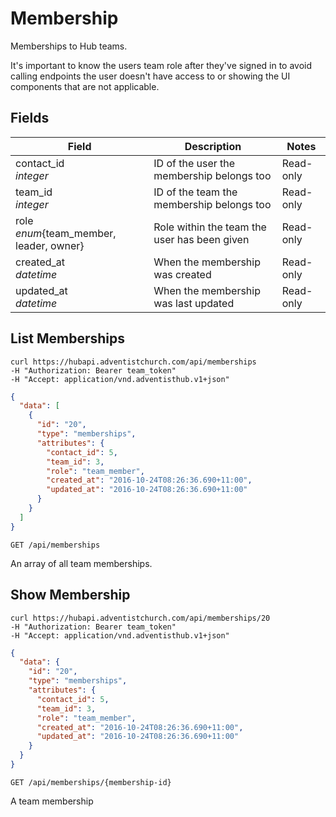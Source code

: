 # Membership

Memberships to Hub teams.

It's important to know the users team role after they've signed in to avoid calling endpoints the user doesn't have access to or showing the UI components that are not applicable.

## Fields

Field | Description | Notes
----- | ----------- | -----
contact_id<br> *integer* | ID of the user the membership belongs too | Read-only
team_id<br> *integer* | ID of the team the membership belongs too | Read-only
role<br> *enum*{team_member, leader, owner} | Role within the team the user has been given | Read-only
created_at<br> *datetime* | When the membership was created | Read-only
updated_at<br> *datetime* | When the membership was last updated | Read-only

## List Memberships
```shell
curl https://hubapi.adventistchurch.com/api/memberships
-H "Authorization: Bearer team_token"
-H "Accept: application/vnd.adventisthub.v1+json"
```
```json
{
  "data": [
    {
      "id": "20",
      "type": "memberships",
      "attributes": {
        "contact_id": 5,
        "team_id": 3,
        "role": "team_member",
        "created_at": "2016-10-24T08:26:36.690+11:00",
        "updated_at": "2016-10-24T08:26:36.690+11:00"
      }
    }
  ]
}
```

`GET /api/memberships`

An array of all team memberships.

## Show Membership
```shell
curl https://hubapi.adventistchurch.com/api/memberships/20
-H "Authorization: Bearer team_token"
-H "Accept: application/vnd.adventisthub.v1+json"
```
```json
{
  "data": {
    "id": "20",
    "type": "memberships",
    "attributes": {
      "contact_id": 5,
      "team_id": 3,
      "role": "team_member",
      "created_at": "2016-10-24T08:26:36.690+11:00",
      "updated_at": "2016-10-24T08:26:36.690+11:00"
    }
  }
}
```

`GET /api/memberships/{membership-id}`

A team membership